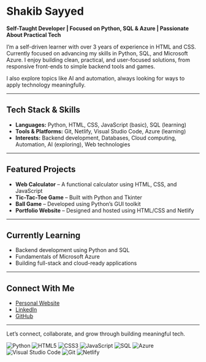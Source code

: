 # Shakib Sayyed

**Self-Taught Developer | Focused on Python, SQL & Azure | Passionate About Practical Tech**

I’m a self-driven learner with over 3 years of experience in HTML and CSS. Currently focused on advancing my skills in Python, SQL, and Microsoft Azure. I enjoy building clean, practical, and user-focused solutions, from responsive front-ends to simple backend tools and games. 

I also explore topics like AI and automation, always looking for ways to apply technology meaningfully.

---

## Tech Stack & Skills

- **Languages:** Python, HTML, CSS, JavaScript (basic), SQL (learning)
- **Tools & Platforms:** Git, Netlify, Visual Studio Code, Azure (learning)
- **Interests:** Backend development, Databases, Cloud computing, Automation, AI (exploring), Web technologies

---

## Featured Projects

- **Web Calculator** – A functional calculator using HTML, CSS, and JavaScript
- **Tic-Tac-Toe Game** – Built with Python and Tkinter
- **Ball Game** – Developed using Python’s GUI toolkit
- **Portfolio Website** – Designed and hosted using HTML/CSS and Netlify

---

## Currently Learning

- Backend development using Python and SQL
- Fundamentals of Microsoft Azure
- Building full-stack and cloud-ready applications

---

## Connect With Me

- [Personal Website](https://shakibsayyed.netlify.app/)
- [LinkedIn](https://www.linkedin.com/in/shakib-sayyed-81b9b4352/)
- [GitHub](https://github.com/ShakibCodes)

---

Let’s connect, collaborate, and grow through building meaningful tech.


<p align="left"> <img src="https://img.shields.io/badge/Python-14354C?style=for-the-badge&logo=python&logoColor=white" alt="Python"/> <img src="https://img.shields.io/badge/HTML5-E34F26?style=for-the-badge&logo=html5&logoColor=white" alt="HTML5"/> <img src="https://img.shields.io/badge/CSS3-1572B6?style=for-the-badge&logo=css3&logoColor=white" alt="CSS3"/> <img src="https://img.shields.io/badge/JavaScript-F7DF1E?style=for-the-badge&logo=javascript&logoColor=black" alt="JavaScript"/> <img src="https://img.shields.io/badge/SQL-336791?style=for-the-badge&logo=mysql&logoColor=white" alt="SQL"/> <img src="https://img.shields.io/badge/Azure-0078D4?style=for-the-badge&logo=microsoft-azure&logoColor=white" alt="Azure"/> <img src="https://img.shields.io/badge/VS%20Code-007ACC?style=for-the-badge&logo=visual-studio-code&logoColor=white" alt="Visual Studio Code"/> <img src="https://img.shields.io/badge/Git-F05032?style=for-the-badge&logo=git&logoColor=white" alt="Git"/> <img src="https://img.shields.io/badge/Netlify-00C7B7?style=for-the-badge&logo=netlify&logoColor=white" alt="Netlify"/> </p>
